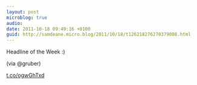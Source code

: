```yaml
---
layout: post
microblog: true
audio: 
date: 2011-10-18 09:49:16 +0100
guid: http://samdeane.micro.blog/2011/10/18/t126218276270379008.html
---
```

Headline of the Week :)

(via @gruber)

[t.co/ogwGhTxd](http://t.co/ogwGhTxd)
